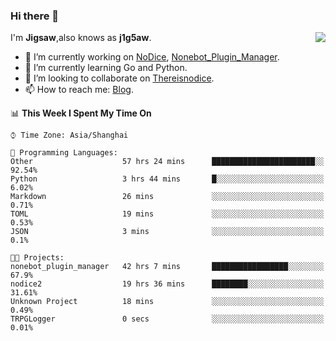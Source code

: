 ### Hi there 👋

<a href="#">
  <img align="right" src="https://github-readme-stats.vercel.app/api?username=Jigsaw111&count_private=true&show_icons=true&title_color=80070B&text_color=B3B3B3&bg_color=212121&icon_color=80070B" />
</a>

I'm **Jigsaw**,also knows as **j1g5aw**.

- 🔭 I’m currently working on [NoDice](https://github.com/thereisnodice/nodice2), [Nonebot_Plugin_Manager](https://github.com/Jigsaw111/nonebot_plugin_manager).
- 🌱 I’m currently learning Go and Python.
- 👯 I’m looking to collaborate on [Thereisnodice](https://github.com/thereisnodice).
- 📫 How to reach me: [Blog](https://blog.maddestroyer.xyz/).

<!--START_SECTION:waka-->
📊 **This Week I Spent My Time On** 

```text
⌚︎ Time Zone: Asia/Shanghai

💬 Programming Languages: 
Other                    57 hrs 24 mins      ███████████████████████░░   92.54% 
Python                   3 hrs 44 mins       █░░░░░░░░░░░░░░░░░░░░░░░░   6.02% 
Markdown                 26 mins             ░░░░░░░░░░░░░░░░░░░░░░░░░   0.71% 
TOML                     19 mins             ░░░░░░░░░░░░░░░░░░░░░░░░░   0.53% 
JSON                     3 mins              ░░░░░░░░░░░░░░░░░░░░░░░░░   0.1%

🐱‍💻 Projects: 
nonebot_plugin_manager   42 hrs 7 mins       █████████████████░░░░░░░░   67.9% 
nodice2                  19 hrs 36 mins      ████████░░░░░░░░░░░░░░░░░   31.61% 
Unknown Project          18 mins             ░░░░░░░░░░░░░░░░░░░░░░░░░   0.49% 
TRPGLogger               0 secs              ░░░░░░░░░░░░░░░░░░░░░░░░░   0.01%

```


<!--END_SECTION:waka-->
